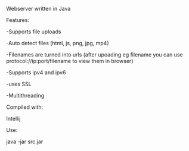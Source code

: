 Webserver written in Java

Features:

-Supports file uploads

-Auto detect files (html, js, png, jpg, mp4)

-Filenames are turned into urls (after upoading eg filename you can use protocol://ip:port/filename to view them in browser)

-Supports ipv4 and ipv6

-uses SSL

-Multithreading

Compiled with:

Intellij

Use:

java -jar src.jar
